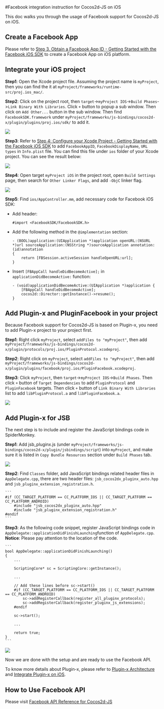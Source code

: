 #Facebook integration instruction for Cocos2d-JS on iOS

This doc walks you through the usage of Facebook support for Cocos2d-JS on iOS.

## Create a Facebook App

Please refer to [Step 3. Obtain a Facebook App ID - Getting Started with the Facebook iOS SDK](http://developers.facebook.com/docs/ios/getting-started/#appid) to create a Facebook App on iOS platform.

## Integrate your iOS project

**Step1**: Open the Xcode project file. Assuming the project name is `myProject`, then you can find the it at `myProject/frameworks/runtime-src/proj.ios_mac/`.

**Step2**: Click on the project root, then `target`->`myProject IOS`->`Build Phases`->`Link Binary With Libraries`. Click `+` button to popup a sub window. Then click on `Add Other...` button in the sub window. Then find `FacebookSDK.framework` under `myProject/frameworks/js-bindings/cocos2d-x/plugin/plugins/proj.ios/sdk/` to add it.

![](images/add_facebook_framework.jpg)

**Step3**: Refer to [Step 4: Configure your Xcode Project - Getting Started with the Facebook iOS SDK](http://developers.facebook.com/docs/ios/getting-started/#configure) to add `FacebookAppID`, `FacebookDisplayName`, `URL types` in `Info.plist` file. You can find this file under `ios` folder of your Xcode project. You can see the result below:

![](images/modify_info_plist.jpg)

**Step4**: Open target `myProject iOS` in the project root, open `Build Settings` page, then search for `Other Linker Flags`, and add `-ObjC` linker flag.

![](images/linker_flag.jpg)

**Step5**: Find `ios/AppController.mm`, add necessary code for Facebook iOS SDK:

- Add header:

	```
	#import <FacebookSDK/FacebookSDK.h>
	```

- Add the following method in the `@implementation` section: 

	```
	- (BOOL)application:(UIApplication *)application openURL:(NSURL *)url sourceApplication:(NSString *)sourceApplication annotation:(id)annotation
	{
	    return [FBSession.activeSession handleOpenURL:url];
	}
	```

- Insert `[FBAppCall handleDidBecomeActive];` in `applicationDidBecomeActive:` function: 

	```
	- (void)applicationDidBecomeActive:(UIApplication *)application {
	    [FBAppCall handleDidBecomeActive];
	    cocos2d::Director::getInstance()->resume();
	}
	```

## Add Plugin-x and PluginFacebook in your project

Because Facebook support for Cocos2d-JS is based on Plugin-x, you need to add Plugin-x project to your project first.

**Step1**: Right click `myProject`, select `addFiles to "myProject"`, then add `myProject/frameworks/js-bindings/cocos2d-x/plugin/protocols/proj.ios/PluginProtocol.xcodeproj`.

**Step2**: Right click on `myProject`, select `addFiles to "myProject"`, then add `myProject/frameworks/js-bindings/cocos2d-x/plugin/plugins/facebook/proj.ios/PluginFacebook.xcodeproj`.

**Step3**: Click `myProject`, then `target`->`myProject IOS`->`Build Phases`. Then click `+` button of `Target Dependencies` to add `PluginProtocol` and `PluginFacebook` targets. Then click `+` button of `Link Binary With Libraries` list to add `libPluginProtocol.a` and `libPluginFacebook.a`.

![](images/add_project.jpg)

## Add Plugin-x for JSB

The next step is to include and register the JavaScript bindings code in SpiderMonkey.

**Step1**: Add jsb_pluginx.js (under `myProject/frameworks/js-bindings/cocos2d-x/plugin/jsbindings/script`) into `myProject`, and make sure it is listed in `Copy Bundle Resources` section under `Build Phases` tab.

![](images/jsb_pluginx_js.jpg)

**Step2**: Find `Classes` folder, add JavaScript bindings related header files in `AppDelegate.cpp`, there are two header files: `jsb_cocos2dx_pluginx_auto.hpp` and `jsb_pluginx_extension_registration.h`.

    ```
	#if (CC_TARGET_PLATFORM == CC_PLATFORM_IOS || CC_TARGET_PLATFORM == CC_PLATFORM_ANDROID)
		#include "jsb_cocos2dx_pluginx_auto.hpp"
		#include "jsb_pluginx_extension_registration.h"
	#endif
    ```

**Step3**: As the following code snippet, register JavaScript bindings code in `AppDelegate::applicationDidFinishLaunching`function of `AppDelegate.cpp`. **Notice**: Please pay attention to the location of the code.

    ```
    bool AppDelegate::applicationDidFinishLaunching()
	{
	    ...

	    ScriptingCore* sc = ScriptingCore::getInstance();

	    ...

	    // Add these lines before sc->start()
		#if (CC_TARGET_PLATFORM == CC_PLATFORM_IOS || CC_TARGET_PLATFORM == CC_PLATFORM_ANDROID)
			sc->addRegisterCallback(register_all_pluginx_protocols);
			sc->addRegisterCallback(register_pluginx_js_extensions);
		#endif

		sc->start();    
	    
	    ...

	    return true;
	}
    ```

![](images/jsb_registration.jpg)

Now we are done with the setup and are ready to use the Facebook API.

To know more details about Plugin-x, please refer to [Plugin-x Architecture](http://www.cocos2d-x.org/docs/manual/framework/html5/jsb/plugin-x/plugin-x-architecture/en) and [Integrate Plugin-x on iOS]().

## How to Use Facebook API

Please visit [Facebook API Reference for Cocos2d-JS](../api-reference/en.md)